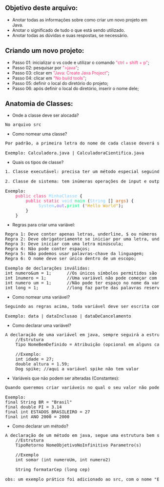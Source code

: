 ## Objetivo deste arquivo:
- Anotar todas as informações sobre como criar um novo projeto em Java.
- Anotar o significado de tudo o que está sendo utilizado.
- Anotar todas as dúvidas e suas respostas, se necessário.

## Criando um novo projeto:
- Passo 01: inicializar o vs code e utilizar o comando <span style="color:#F73873;">"ctrl + shift + p"</span>;
- Passo 02: pesquisar por <span style="color:#F73873;">">java"</span>;
- Passo 03: clicar em <span style="color:#F73873;">"Java: Create Java Project"</span>;
- Passo 04: clicar em <span style="color:#F73873;">"No build tools"</span>;
- Passo 05: definir o local do diretório do projeto;
- Passo 06: após definir o local do diretório, inserir o nome dele;


## Anatomia de Classes:
- Onde a classe deve ser alocada?
<pre>No arquivo src</pre>

- Como nomear uma classe?
<pre>Por padrão, a primeira letra do nome de cada classe deverá ser maiúscula, caso a classe contenha um nome composto, a letra da segunda palavra também deverá ser maiúcula.

Exemplo: Calculadora.java | CalculadoraCientifica.java</pre>

- Quais os tipos de classe?
<pre>
1. Classe executável: precisa ter um método especial seguindo um padrão, mas nem tudo está no método main.

2. Classe de sistema: tem inúmeras operações de input e output dentro da aplicação onde é passado um parâmetro dentro do "( )".

Exemplo:
    <span style="color:#F73873;">public class</span> <span style="color:#87CEFA;">MinhaClasse</span> {
        <span style="color:#F73873;">public static</span> <span style="color:#87CEFA;">void</span> <span style="color:#00FF7F;">main</span> (<span style="color:#87CEFA;">String</span> [] <span style="color:#D2691E;">args</span>) {
             <span style="color:#87CEFA;">System</span>.<span style="color:#836FFF;">out</span>.<span style="color:#00FF7F;">print</span> (<span style="color:#DAA520;">"Hello World"</span>);
        }
    }
</pre>

- Regras para criar uma variável:
<pre>
Regra 1: Deve conter apenas letras, underline, $ ou números de 0 a 9;
Regra 2: Deve obrigatoriamente se iniciar por uma letra, underline ou $, mas jamais com números;
Regra 3: Deve iniciar com uma letra minúscula;
Regra 4: Não pode conter espaços;
Regra 5: Não podemos usar palavras-chave da linguagem;
Regra 6: O nome deve ser único dentro de um escopo;

Exemplo de declarações inválidas:
int numero&um = 1;      //Os únicos símbolos permitidos são _ e $
int 1numero = 1;        //Uma variável não pode começar com números
int numero um = 1;      //Não pode ter espaço no nome da variável
int long = 1;           //long faz parte das palavras reservadas da linguagem
</pre>

- Como nomear uma variável?
<pre>
Seguindo as regras acima, toda variável deve ser escrita com a letra minúscula, porém, se o nome for composto a primeita letra a partir da segunda palavra deverá ser maiúscula. Essa prática para nomear variáveis se chama "camelCase"

Exemplo: data | dataInclusao | dataDeCancelamento
</pre>

- Como declarar uma variável?
<pre>
A declaração de uma variável em java, sempre seguirá a estrutura abaixo:
    //Estrutura
    Tipo NomeBemDefinido = Atribuição (opcional em alguns casos)

    //Exemplo:
    int idade = 27;
    double altura = 1.59;
    Dog spike; //aqui a variável spike não tem valor
</pre>

- Variáveis que não podem ser alteradas (Constantes):
<pre>
Quando queremos criar variáveis no qual o seu valor não poderá ser alterado, elas deverão conter o nome completamente em maíusculo e deverão ter a expressão `final` escrito primeiro.

Exemplo:
final String BR = "Brasil"
final double PI = 3.14
final int ESTADOS_BRASILEIRO = 27
final int ANO_2000 = 2000
</pre>

- Como declarar um método?
<pre>
A declaração de um método em java, segue uma estrutura bem simples:
    //Estrutura
    TipoRetorno NomeObjetivoNoInfinitivo Parametro(s)

    //Exemplo
    int somar (int numeroUm, int numero2)

    String formatarCep (long cep)

obs: um exemplo prático foi adicionado ao src, com o nome "ExemploMetodos.java"
</pre>






